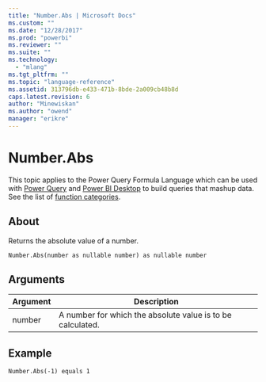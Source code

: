 ```yaml
---
title: "Number.Abs | Microsoft Docs"
ms.custom: ""
ms.date: "12/28/2017"
ms.prod: "powerbi"
ms.reviewer: ""
ms.suite: ""
ms.technology: 
  - "mlang"
ms.tgt_pltfrm: ""
ms.topic: "language-reference"
ms.assetid: 313796db-e433-471b-8bde-2a009cb48b8d
caps.latest.revision: 6
author: "Minewiskan"
ms.author: "owend"
manager: "erikre"
---
```

# Number.Abs
This topic applies to the Power Query Formula Language which can be used with [Power Query](https://support.office.com/article/Introduction-to-Microsoft-Power-Query-for-Excel-6E92E2F4-2079-4E1F-BAD5-89F6269CD605) and [Power BI Desktop](http://go.microsoft.com/fwlink/p/?LinkId=618607) to build queries that mashup data. See the list of [function categories](https://msdn.microsoft.com/en-us/library/mt211003.aspx).  
  
## About  
Returns the absolute value of a number.  
  
```  
Number.Abs(number as nullable number) as nullable number  
```  
  
## Arguments  
  
|Argument|Description|  
|------------|---------------|  
|number|A number for which the absolute value is to be calculated.|  
  
## Example  
  
```  
Number.Abs(-1) equals 1  
```  
